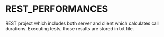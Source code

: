 # REST_PERFORMANCES
REST project which includes both server and client which calculates call durations. Executing tests, those results are stored in txt file.
